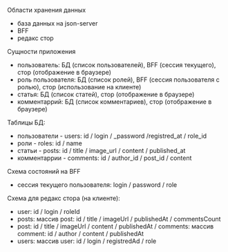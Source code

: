 Области хранения данных

-   база данных на json-server
-   BFF
-   редакс стор

Сущности приложения

-   пользователь: БД (список пользователей), BFF (сессия текущего), стор (отображение в браузере)
-   роль пользователя: БД (список ролей), BFF (сессия пользователя с ролью), стор (использование на клиенте)
-   статья: БД (список статей), стор (отображение в браузере)
-   комментаррий: БД (список комментариев), стор (отображение в браузере)

Таблицы БД:

-   пользователи - users: id / login / \_password /registred_at / role_id
-   роли - roles: id / name
-   статьи - posts: id / title / image_url / content / published_at
-   комментаррии - comments: id / author_id / post_id / content

Схема состояний на BFF

-   сессия текущего пользователя: login / password / role

Схема для редакс стора (на клиенте):

-   user: id / login / roleId
-   posts: массив post: id / title / imageUrl / publishedAt / commentsCount
-   post: id / title / imageUrl / content / publishedAt / comments: массив comment: id / author / content / publishedAt
-   users: массив user: id / login / registredAd / role
